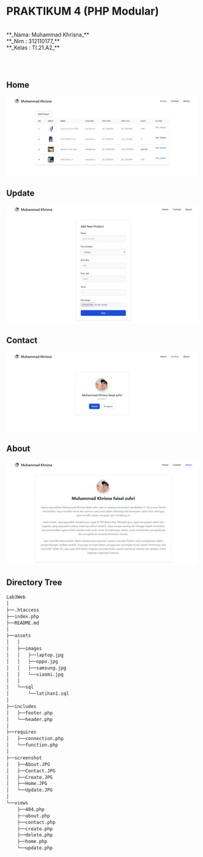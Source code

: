 # PRAKTIKUM 4 (PHP Modular)
<br/>
**_Nama: Muhammad Khrisna_** <br/>
**_Nim : 312110177_** <br/>
**_Kelas : TI.21.A2_** <br/>

<br/><br/>

## **Home**
<img src="screenshot/ina.png">

<br/>

## **Update**
<img src="screenshot/ina2.png">

<br/>

## **Contact**
<img src="screenshot/ina3.png">

<br/>

## **About**
<img src="screenshot/ina4.png">

<br/>

## **Directory Tree**
```bash
Lab3Web
│ 
├──.htaccess
├──index.php
├──README.md
│
├──assets
│   │
│   ├──images
│   │   ├──laptop.jpg
│   │   ├──oppo.jpg
│   │   ├──samsung.jpg
│   │   └──xiaomi.jpg
│   │
│   └──sql
│       └──latihan1.sql
│
├──includes
│   ├──footer.php
│   └──header.php
│
├──requires
│   ├──connection.php
│   └──function.php
│
├──screenshot
│   ├──About.JPG
│   ├──Contact.JPG
│   ├──Create.JPG
│   ├──Home.JPG
│   └──Update.JPG
│
└──views
    ├──404.php
    ├──about.php
    ├──contact.php
    ├──create.php
    ├──delete.php
    ├──home.php
    └──update.php
```
